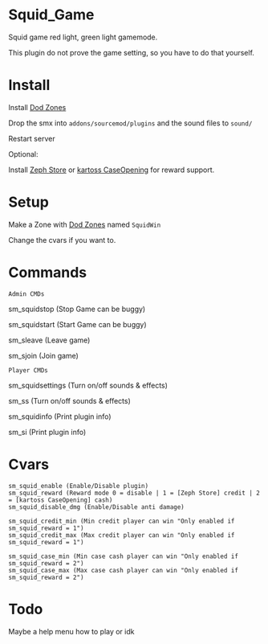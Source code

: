 # Squid_Game

[Dod Zones]: https://forums.alliedmods.net/showthread.php?p=1992342
[Zeph Store]: https://forums.alliedmods.net/showthread.php?t=276677
[kartoss CaseOpening]: https://forums.alliedmods.net/showthread.php?t=334527&amp;goto=newpost

Squid game red light, green light gamemode.

This plugin do not prove the game setting, so you have to do that yourself.



# Install

Install [Dod Zones]

Drop the smx into ```addons/sourcemod/plugins``` and the sound files to ```sound/```

Restart server


Optional:

Install [Zeph Store] or [kartoss CaseOpening] for reward support.


# Setup
Make a Zone with [Dod Zones] named ```SquidWin```

Change the cvars if you want to.



# Commands

```Admin CMDs```


sm_squidstop (Stop Game can be buggy)

sm_squidstart (Start Game can be buggy)

sm_sleave (Leave game)

sm_sjoin (Join game)


```Player CMDs```


sm_squidsettings (Turn on/off sounds & effects)

sm_ss (Turn on/off sounds & effects)

sm_squidinfo (Print plugin info)

sm_si (Print plugin info)



# Cvars
```
sm_squid_enable (Enable/Disable plugin)
sm_squid_reward (Reward mode 0 = disable | 1 = [Zeph Store] credit | 2 = [kartoss CaseOpening] cash)
sm_squid_disable_dmg (Enable/Disable anti damage)

sm_squid_credit_min (Min credit player can win "Only enabled if sm_squid_reward = 1")
sm_squid_credit_max (Max credit player can win "Only enabled if sm_squid_reward = 1")

sm_squid_case_min (Min case cash player can win "Only enabled if sm_squid_reward = 2")
sm_squid_case_max (Max case cash player can win "Only enabled if sm_squid_reward = 2")
```

# Todo

Maybe a help menu how to play or idk
